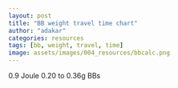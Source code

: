```yaml
---
layout: post
title: "BB weight travel time chart"
author: "adakar"
categories: resources
tags: [bb, weight, travel, time]
image: assets/images/004_resources/bbcalc.png
---
```


<script src="https://cdn.jsdelivr.net/npm/chart.js"></script>


0.9 Joule 0.20 to 0.36g BBs


  <canvas id="myChart"></canvas>

  <script>
    document.addEventListener('DOMContentLoaded', function() {
      var ctx = document.getElementById('myChart').getContext('2d');
      var myChart = new Chart(ctx, {
        type: 'line',
        data: {
          datasets: [
            {
              label: '0.20',
              data: [{'x': 1, 'y': 0.0046556795426143435}
{'x': 2, 'y': 0.009493862696343827}
{'x': 3, 'y': 0.014514111615520329}
{'x': 4, 'y': 0.019715698889061075}
{'x': 5, 'y': 0.025097611015882294}
{'x': 6, 'y': 0.03065855322654393}
{'x': 7, 'y': 0.03639695560795509}
{'x': 8, 'y': 0.04231098047670884}
{'x': 9, 'y': 0.04839853093612786}
{'x': 10, 'y': 0.05465726054252721}
{'x': 11, 'y': 0.061084583997657406}
{'x': 12, 'y': 0.06767768877687816}
{'x': 13, 'y': 0.07443354759640908}
{'x': 14, 'y': 0.08134893161805916}
{'x': 15, 'y': 0.08842042428618564}
{'x': 16, 'y': 0.0956444356892781}
{'x': 17, 'y': 0.10301721733749346}
{'x': 18, 'y': 0.11053487724764191}
{'x': 19, 'y': 0.11819339522849026}
{'x': 20, 'y': 0.12598863826173134}
{'x': 21, 'y': 0.13391637587747937}
{'x': 22, 'y': 0.14197229542759365}
{'x': 23, 'y': 0.15015201716539092}
{'x': 24, 'y': 0.1584511090462705}
{'x': 25, 'y': 0.1668651011703212}
{'x': 26, 'y': 0.17538949979498353}
{'x': 27, 'y': 0.18401980085318578}
{'x': 28, 'y': 0.19275150291993842}
{'x': 29, 'y': 0.20158011957804753}
{'x': 30, 'y': 0.21050119114128654}
{'x': 31, 'y': 0.2195102957009513}
{'x': 32, 'y': 0.22860305946912798}
{'x': 33, 'y': 0.23777516639914859}
{'x': 34, 'y': 0.24702236707052425}
{'x': 35, 'y': 0.25634048683208477}
{'x': 36, 'y': 0.2657254332030549}
{'x': 37, 'y': 0.2751732025373413}
{'x': 38, 'y': 0.28467988596135413}
{'x': 39, 'y': 0.29424167460023437}
{'x': 40, 'y': 0.30385486411138984}
{'x': 41, 'y': 0.3135158585477656}
{'x': 42, 'y': 0.3232211735762914}
{'x': 43, 'y': 0.3329674390794753}
{'x': 44, 'y': 0.34275140117017094}
{'x': 45, 'y': 0.3525699236511523}
{'x': 46, 'y': 0.3624199889523187}
{'x': 47, 'y': 0.37229869857915093}
{'x': 48, 'y': 0.3822032731064734}
{'x': 49, 'y': 0.3921310517516892}
{'x': 50, 'y': 0.4020794915614669}
{'x': 51, 'y': 0.41204616624541257}
{'x': 52, 'y': 0.42202876468958306}
{'x': 53, 'y': 0.4320250891818209}
{'x': 54, 'y': 0.4420330533798492}
{'x': 55, 'y': 0.4520506800518818}
{'x': 56, 'y': 0.46207609861820864}
{'x': 57, 'y': 0.4721075425208331}
{'x': 58, 'y': 0.4821433464467892}
{'x': 59, 'y': 0.4921819434292748}
{'x': 60, 'y': 0.5022218618492187}
{'x': 61, 'y': 0.5122617223583713}
{'x': 62, 'y': 0.5223002347434902}
{'x': 63, 'y': 0.5323361947496862}
{'x': 64, 'y': 0.5423684808795287}
{'x': 65, 'y': 0.5523960511830701}
{'x': 66, 'y': 0.5624179400525652}
{'x': 67, 'y': 0.5724332550343323}
{'x': 68, 'y': 0.5824411736689206}
{'x': 69, 'y': 0.5924409403695403}
{'x': 70, 'y': 0.602431863347563}
{'x': 71, 'y': 0.6124133115928138}
{'x': 72, 'y': 0.6223847119153636}
{'x': 73, 'y': 0.6323455460545827}
{'x': 74, 'y': 0.6422953478603272}
{'x': 75, 'y': 0.652233700550321}
{'x': 76, 'y': 0.6621602340470361}
{'x': 77, 'y': 0.672074622396684}
{'x': 78, 'y': 0.6819765812722995}
{'x': 79, 'y': 0.6918658655623171}
{'x': 80, 'y': 0.7017422670455264}
{'x': 81, 'y': 0.7116056121528166}
{'x': 82, 'y': 0.7214557598156989}
{'x': 83, 'y': 0.7312925994012243}
{'x': 84, 'y': 0.7411160487325759}
{'x': 85, 'y': 0.7509260521943246}
{'x': 86, 'y': 0.760722578921081}
{'x': 87, 'y': 0.7705056210680529}
{'x': 88, 'y': 0.7802751921618291}
{'x': 89, 'y': 0.7900313255295506}
{'x': 90, 'y': 0.7997740728044928}
{'x': 91, 'y': 0.809503502505975}
{'x': 92, 'y': 0.819219698691427}
{'x': 93, 'y': 0.8289227596783701}
{'x': 94, 'y': 0.8386127968340268}
{'x': 95, 'y': 0.8482899334302335}
{'x': 96, 'y': 0.8579543035613184}
{'x': 97, 'y': 0.8676060511225938}
{'x': 98, 'y': 0.877245328847124}
{'x': 99, 'y': 0.8868722973984414}
{'x': 100, 'y': 0.8964871245169079}],
              borderColor: 'rgba(255, 99, 132, 1)',
              fill: false
            },
            {
              label: '0.23',
              data: [{'x': 1, 'y': 0.004979888728743788}
{'x': 2, 'y': 0.010130001716832825}
{'x': 3, 'y': 0.015450030055191608}
{'x': 4, 'y': 0.02093946014004677}
{'x': 5, 'y': 0.02659757553101353}
{'x': 6, 'y': 0.03242345953463319}
{'x': 7, 'y': 0.038415998495812585}
{'x': 8, 'y': 0.04457388577493277}
{'x': 9, 'y': 0.050895626383951065}
{'x': 10, 'y': 0.05737954225066399}
{'x': 11, 'y': 0.06402377807646871}
{'x': 12, 'y': 0.07082630774949429}
{'x': 13, 'y': 0.07778494127190112}
{'x': 14, 'y': 0.0848973321574929}
{'x': 15, 'y': 0.092160985253568}
{'x': 16, 'y': 0.09957326493916824}
{'x': 17, 'y': 0.10713140365057146}
{'x': 18, 'y': 0.11483251068401525}
{'x': 19, 'y': 0.1226735812252316}
{'x': 20, 'y': 0.13065150555540184}
{'x': 21, 'y': 0.13876307838359128}
{'x': 22, 'y': 0.14700500825657498}
{'x': 23, 'y': 0.15537392699818933}
{'x': 24, 'y': 0.16386639913191747}
{'x': 25, 'y': 0.17247893124229863}
{'x': 26, 'y': 0.181207981232917}
{'x': 27, 'y': 0.19004996744113337}
{'x': 28, 'y': 0.19900127757233646}
{'x': 29, 'y': 0.20805827741927732}
{'x': 30, 'y': 0.2172173193349647}
{'x': 31, 'y': 0.2264747504306143}
{'x': 32, 'y': 0.2358269204732192}
{'x': 33, 'y': 0.2452701894604091}
{'x': 34, 'y': 0.2548009348533642}
{'x': 35, 'y': 0.26441555845161313}
{'x': 36, 'y': 0.2741104928965465}
{'x': 37, 'y': 0.28388220779339524}
{'x': 38, 'y': 0.2937272154442346}
{'x': 39, 'y': 0.3036420761872593}
{'x': 40, 'y': 0.31362340334012045}
{'x': 41, 'y': 0.32366786774750544}
{'x': 42, 'y': 0.33377220193536883}
{'x': 43, 'y': 0.34393320387627463}
{'x': 44, 'y': 0.3541477403721912}
{'x': 45, 'y': 0.36441275006277524}
{'x': 46, 'y': 0.3747252460687009}
{'x': 47, 'y': 0.3850823182809285}
{'x': 48, 'y': 0.3954811353079723}
{'x': 49, 'y': 0.40591894609421786}
{'x': 50, 'y': 0.4163930812231699}
{'x': 51, 'y': 0.4269009539201801}
{'x': 52, 'y': 0.4374400607697272}
{'x': 53, 'y': 0.448007982162701}
{'x': 54, 'y': 0.45860238248939184}
{'x': 55, 'y': 0.46922101009401396}
{'x': 56, 'y': 0.47986169700660725}
{'x': 57, 'y': 0.49052235846807735}
{'x': 58, 'y': 0.5012009922639553}
{'x': 59, 'y': 0.5118956778822008}
{'x': 60, 'y': 0.5226045755100411}
{'x': 61, 'y': 0.5333259248844453}
{'x': 62, 'y': 0.544058044010385}
{'x': 63, 'y': 0.5547993277605424}
{'x': 64, 'y': 0.5655482463695934}
{'x': 65, 'y': 0.5763033438356366}
{'x': 66, 'y': 0.5870632362407553}
{'x': 67, 'y': 0.5978266100020987}
{'x': 68, 'y': 0.6085922200642643}
{'x': 69, 'y': 0.6193588880431392}
{'x': 70, 'y': 0.6301255003307521}
{'x': 71, 'y': 0.640891006170068}
{'x': 72, 'y': 0.6516544157080583}
{'x': 73, 'y': 0.6624147980347816}
{'x': 74, 'y': 0.6731712792156337}
{'x': 75, 'y': 0.6839230403233543}
{'x': 76, 'y': 0.6946693154758438}
{'x': 77, 'y': 0.7054093898853029}
{'x': 78, 'y': 0.7161425979237124}
{'x': 79, 'y': 0.7268683212091824}
{'x': 80, 'y': 0.7375859867172408}
{'x': 81, 'y': 0.7482950649206916}
{'x': 82, 'y': 0.7589950679612621}
{'x': 83, 'y': 0.7696855478558641}
{'x': 84, 'y': 0.7803660947399296}
{'x': 85, 'y': 0.7910363351499353}
{'x': 86, 'y': 0.8016959303469093}
{'x': 87, 'y': 0.8123445746824136}
{'x': 88, 'y': 0.8229819940082198}
{'x': 89, 'y': 0.8336079441306348}
{'x': 90, 'y': 0.8442222093102}
{'x': 91, 'y': 0.8548246008072672}
{'x': 92, 'y': 0.8654149554737569}
{'x': 93, 'y': 0.8759931343912218}
{'x': 94, 'y': 0.8865590215551733}
{'x': 95, 'y': 0.897112522605482}
{'x': 96, 'y': 0.907653563602525}
{'x': 97, 'y': 0.9181820898486365}
{'x': 98, 'y': 0.928698064754308}
{'x': 99, 'y': 0.9392014687484944}
{'x': 100, 'y': 0.9496922982322918}
{'x': 101, 'y': 0.96017056457519}
{'x': 102, 'y': 0.9706362931530322}
{'x': 103, 'y': 0.9810895224267643}
{'x': 104, 'y': 0.9915303030610144}
{'x': 105, 'y': 1.0019586970815015}
{'x': 106, 'y': 1.0123747770702451}
{'x': 107, 'y': 1.0227786253975257}
{'x': 108, 'y': 1.0331703334895268}
{'x': 109, 'y': 1.0435500011305792}
{'x': 110, 'y': 1.0539177357989196}
{'x': 111, 'y': 1.064273652034878}
{'x': 112, 'y': 1.0746178708404035}
{'x': 113, 'y': 1.0849505191088509}],
              borderColor: 'rgba(54, 162, 235, 1)',
              fill: false
            }
          ]
        },
        options: {
          scales: {
            x: {
              type: 'linear',
              position: 'bottom'
            },
            y: {
              beginAtZero: true
            }
          }
        }
      });
    });
  </script>




